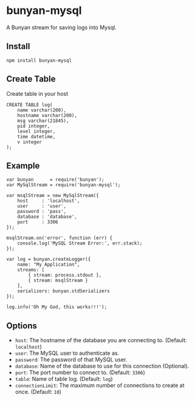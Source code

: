 bunyan-mysql
====================

A Bunyan stream for saving logs into Mysql.

## Install

```
npm install bunyan-mysql
```

## Create Table

Create table in your host

```
CREATE TABLE log(
	name varchar(200),
	hostname varchar(200),
	msg varchar(21845),
	pid integer,
	level integer,
	time datetime,
	v integer
);
```

## Example

```
var bunyan      = require('bunyan');
var MySqlStream = require('bunyan-mysql');

var msqlStream = new MySqlStream({
    host     : 'localhost',
    user     : 'user',
    password : 'pass',
    database : 'database',
    port     : 3306
});

msqlStream.on('error', function (err) {
    console.log('MySQL Stream Error:', err.stack);
});

var log = bunyan.createLogger({
    name: "My Application",
    streams: [
        { stream: process.stdout },
        { stream: msqlStream }
    ],
    serializers: bunyan.stdSerializers
});

log.info('Oh My God, this works!!!');

```

## Options

* `host`: The hostname of the database you are connecting to. (Default: `localhost`)
* `user`: The MySQL user to authenticate as.
* `password`: The password of that MySQL user.
* `database`: Name of the database to use for this connection (Optional).
* `port`: The port number to connect to. (Default: `3306`)
* `table`: Name of table log. (Default: `log`)
* `connectionLimit`: The maximum number of connections to create at once.
  (Default: `10`)